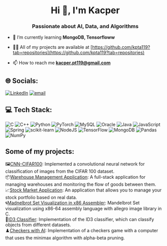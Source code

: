 <h1 align="center">Hi 👋, I'm Kacper</h1>
<h3 align="center">Passionate about AI, Data, and Algorithms</h3>

- 🌱 I’m currently learning **MongoDB, Tensorfloww**

- 👨‍💻 All of my projects are available at [https://github.com/kpta119?tab=repositories](https://github.com/kpta119?tab=repositories)

- 📫 How to reach me **kacper.pt119@gmail.com**

## 🌐 Socials:
[![LinkedIn](https://img.shields.io/badge/LinkedIn-%230077B5.svg?logo=linkedin&logoColor=white)](https://linkedin.com/in/www.linkedin.com/in/kacper-ptaszek-601757351) [![email](https://img.shields.io/badge/Email-D14836?logo=gmail&logoColor=white)](mailto:kacper.pt119@gmail.com) 

## 💻 Tech Stack:
![C](https://img.shields.io/badge/c-%2300599C.svg?style=for-the-badge&logo=c&logoColor=white) ![C++](https://img.shields.io/badge/c++-%2300599C.svg?style=for-the-badge&logo=c%2B%2B&logoColor=white) ![Python](https://img.shields.io/badge/python-3670A0?style=for-the-badge&logo=python&logoColor=ffdd54) ![PyTorch](https://img.shields.io/badge/PyTorch-%23EE4C2C.svg?style=for-the-badge&logo=PyTorch&logoColor=white) ![MySQL](https://img.shields.io/badge/mysql-4479A1.svg?style=for-the-badge&logo=mysql&logoColor=white) ![Oracle](https://img.shields.io/badge/Oracle-F80000?style=for-the-badge&logo=oracle&logoColor=white) ![Java](https://img.shields.io/badge/java-%23ED8B00.svg?style=for-the-badge&logo=openjdk&logoColor=white) ![JavaScript](https://img.shields.io/badge/javascript-%23323330.svg?style=for-the-badge&logo=javascript&logoColor=%23F7DF1E) ![Spring](https://img.shields.io/badge/spring-%236DB33F.svg?style=for-the-badge&logo=spring&logoColor=white) ![scikit-learn](https://img.shields.io/badge/scikit--learn-%23F7931E.svg?style=for-the-badge&logo=scikit-learn&logoColor=white) ![NodeJS](https://img.shields.io/badge/node.js-6DA55F?style=for-the-badge&logo=node.js&logoColor=white) ![TensorFlow](https://img.shields.io/badge/TensorFlow-%23FF6F00.svg?style=for-the-badge&logo=TensorFlow&logoColor=white) ![MongoDB](https://img.shields.io/badge/MongoDB-%234ea94b.svg?style=for-the-badge&logo=mongodb&logoColor=white) ![Pandas](https://img.shields.io/badge/pandas-%23150458.svg?style=for-the-badge&logo=pandas&logoColor=white) ![NumPy](https://img.shields.io/badge/numpy-%23013243.svg?style=for-the-badge&logo=numpy&logoColor=white)

## Some of my projects:
🖼️[CNN-CIFAR100](https://github.com/kpta119/Convolutional-neural-network-CIFAR100): Implemented a convolutional neural network for classification of images from the CIFAR 100 dataset.  
📦[Warehouse Management Application](https://github.com/kpta119/WarehouseManagement): A full-stack application for managing warehouses and monitoring the flow of goods between them.  
📈[Stock Market Application](https://github.com/kpta119/Stock-Market-Web-Application): An application that allows you to manage your stock portfolio based on real data.  
🌀[Madnelbrot Set Visualization in x86 Assembler](https://github.com/kpta119/MandelbrotSet_Intelx86): Mandelbrot Set visualization using x86-64 assembly language with allegro image library in C.  
🌳[ID3 Classifier](https://github.com/kpta119/ID3-Classification): Implementation of the ID3 classifier, which can classify objects from different datasets.  
♟️[Checkers with AI](https://github.com/kpta119/Checkers-MiniMax-Algorithm): Implementation of a checkers game with a computer that uses the minimax algorithm with alpha-beta pruning.
